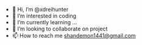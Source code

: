 - 👋 Hi, I’m @xdreihunter
- 👀 I’m interested in coding
- 🌱 I’m currently learning ...
- 💞️ I’m looking to collaborate on project
- 📫 How to reach me shandemon1441@gmail.com

<!---
xdreihunter/xdreihunter is a ✨ special ✨ repository because its `README.md` (this file) appears on your GitHub profile.
You can click the Preview link to take a look at your changes.
--->
